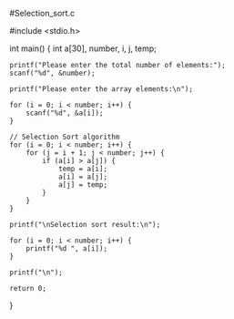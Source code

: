 #Selection_sort.c

#include <stdio.h>

int main() {
    int a[30], number, i, j, temp;

    printf("Please enter the total number of elements:");
    scanf("%d", &number);

    printf("Please enter the array elements:\n");

    for (i = 0; i < number; i++) {
        scanf("%d", &a[i]);
    }

    // Selection Sort algorithm
    for (i = 0; i < number; i++) {
        for (j = i + 1; j < number; j++) {
            if (a[i] > a[j]) {
                temp = a[i];
                a[i] = a[j];
                a[j] = temp;
            }
        }
    }

    printf("\nSelection sort result:\n");

    for (i = 0; i < number; i++) {
        printf("%d ", a[i]);
    }

    printf("\n");

    return 0;
}
